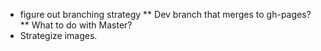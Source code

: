 * figure out branching strategy
** Dev branch that merges to gh-pages?
** What to do with Master?
* Strategize images.
